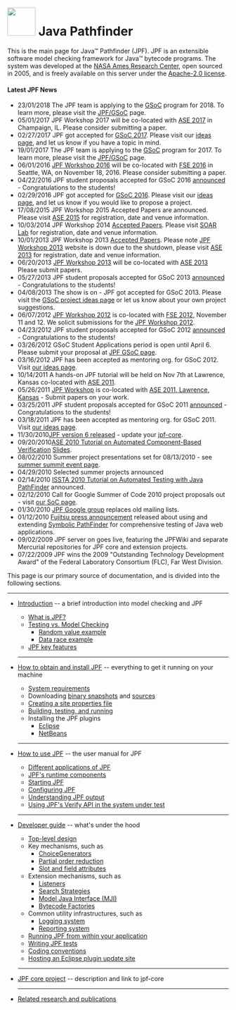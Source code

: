 # <img src="https://ti.arc.nasa.gov/m/events/jpf-workshop-2012/swissarmy.png" width="64" height="64"> Java Pathfinder 
This is the main page for Java™ Pathfinder (JPF). JPF is an extensible software model checking framework for Java™ bytecode programs. The system was developed at the [NASA Ames Research Center](http://arc.nasa.gov), open sourced in 2005, and is freely available on this server under the [Apache-2.0 license](http://www.apache.org/licenses/LICENSE-2.0).

#### Latest JPF News
*  23/01/2018 The JPF team is applying to the [GSoC](https://developers.google.com/open-source/gsoc/) program for 2018. To learn more, please visit the [JPF/GSoC](JPF-Google-Summer-of-Code-2018) page.
*  05/01/2017 JPF Workshop 2017 will be co-located with [ASE 2017](http://ase2017.org) in Champaign, IL. Please consider submitting a paper.
*  02/27/2017 JPF got accepted for [GSoC 2017](https://summerofcode.withgoogle.com/organizations/5314871315922944/). Please visit our [ideas page](https://jpf.byu.edu/gsoc17/projects/projects.html), and let us know if you have a topic in mind.
*  19/01/2017 The JPF team is applying to the [GSoC](https://developers.google.com/open-source/gsoc/) program for 2017. To learn more, please visit the [JPF/GSoC](https://jpf.byu.edu/gsoc17/) page.
*  06/01/2016 [JPF Workshop 2016](http://jpf.byu.edu/jpf-workshop-2016/) will be co-located with [FSE 2016](http://www.cs.ucdavis.edu/fse2016/) in Seattle, WA, on November 18, 2016. Please consider submitting a paper.
*  04/22/2016 JPF student proposals accepted for GSoC 2016 [announced](https://summerofcode.withgoogle.com/organizations/5791763432210432/#projects) - Congratulations to the students!
*  02/29/2016 JPF got accepted for [GSoC 2016](https://summerofcode.withgoogle.com/organizations/5791763432210432/). Please visit our [ideas page](https://jpf.byu.edu/gsoc16/projects/projects.html), and let us know if you would like to propose a project.
*  17/08/2015 JPF Workshop 2015 Accepted Papers are announced. Please visit [ASE 2015](http://ase2015.unl.edu) for registration, date and venue information. 
*  10/03/2014 JPF Workshop 2014 [Accepted Papers](JPF-Workshop-2014-Accepted-Papers). Please visit [SOAR Lab](JPF-Workshop-2014-Accepted-Papers) for registration, date and venue information. 
*  10/01/2013 JPF Workshop 2013 [Accepted Papers](JPF-Workshop-2013-Accepted-Papers). Please note [JPF Workshop 2013](http://ti.arc.nasa.gov/events/jpf-workshop-2013) website is down due to the shutdown, please visit [ASE 2013](http://ase2013.org) for registration, date and venue information. 
*  06/20/2013 [JPF Workshop 2013](http://ti.arc.nasa.gov/events/jpf-workshop-2013/) will be co-located with [ASE 2013](http://ase2013.org) Please submit papers.  
*  05/27/2013 JPF student proposals accepted for GSoC 2013 [announced](http://www.google-melange.com/gsoc/org/google/gsoc2013/javapathfinder) - Congratulations to the students! 
*  04/08/2013 The show is on - JPF got accepted for GSoC 2013. Please visit the [GSoC project ideas page](https://sites.google.com/site/jpfgsoc2013/) or let us know about your own project suggestions. 
*  06/07/2012 [JPF Workshop 2012](http://ti.arc.nasa.gov/events/jpf-workshop-2012/) is co-located with [FSE 2012](http://www.sigsoft.org/fse20/), November 11 and 12. We solicit submissions for the [JPF Workshop 2012](http://ti.arc.nasa.gov/events/jpf-workshop-2012/). 
*  04/23/2012 JPF student proposals accepted for GSoC 2012 [announced](http://www.google-melange.com/gsoc/org/google/gsoc2012/javapathfinder) - Congratulations to the students! 
*  03/26/2012 GSoC Student Applications period is open until April 6. Please submit your proposal at [JPF GSoC page](http://www.google-melange.com/gsoc/org/google/gsoc2012/javapathfinder). 
*  03/16/2012 JPF has been accepted as mentoring org. for GSoC 2012. Visit [our ideas page](JPF-Google-Summer-of-Code-2012). 
*  10/14/2011 A hands-on JPF tutorial will be held on Nov 7th at Lawrence, Kansas co-located with [ASE 2011](http://www.continuinged.ku.edu/programs/ase). 
*  05/26/2011 [JPF Workshop](http://ti.arc.nasa.gov/events/jpf-workshop-2011/) is co-located with [ASE 2011, Lawrence, Kansas](http://www.continuinged.ku.edu/programs/ase) - Submit papers on your work. 
*  03/25/2011 JPF student proposals accepted for GSoC 2011 [announced](http://www.google-melange.com/gsoc/org/google/gsoc2011/javapathfinder) - Congratulations to the students! 
*  03/18/2011 JPF has been accepted as mentoring org. for GSoC 2011. Visit [our ideas page](JPF-and-Google-Summer-of-Code-2011). 
*  11/30/2010[JPF version 6 released](JPF-Version-6-released) - update your [jpf-core](https://github.com/javapathfinder/jpf-core).
*  09/20/2010[ASE 2010 Tutorial on Automated Component-Based Verification](https://github.com/javapathfinder/jpf-core) [Slides](http://babelfish.arc.nasa.gov/trac/jpf/attachment/wiki/WikiStart/CV-ASE10-final.pdf).
*  08/02/2010 Summer project presentations set for 08/13/2010 - see [summer summit event page](Summer-Project-Summit-2010).
*  04/29/2010 Selected summer projects announced
*  02/14/2010 [ISSTA 2010 Tutorial on Automated Testing with Java PathFinder](http://selab.fbk.eu/issta2010/index.php?p=tutorials) announced.
*  02/12/2010 Call for Google Summer of Code 2010 project proposals out - visit [our SoC page](JPF-and-Google-Summer-of-Code-2010).
*  01/30/2010 [JPF Google group](http://groups.google.com/group/java-pathfinder) replaces old mailing lists.
*  01/12/2010 [Fujitsu press announcement](http://www.fujitsu.com/global/news/pr/archives/month/2010/20100112-02.html) released about using and extending [Symbolic PathFinder](https://babelfish.arc.nasa.gov/trac/jpf/wiki/projects/jpf-symbc) for comprehensive testing of Java web applications.
*  09/02/2009 JPF server on [](http://babelfish.arc.nasa.gov/trac/jpf) goes live, featuring the JPFWiki and separate Mercurial repositories for JPF core and extension projects.
*  07/22/2009 JPF wins the 2009 "Outstanding Technology Development Award" of the Federal Laboratory Consortium (FLC), Far West Division.



This page is our primary source of documentation, and is divided into the following sections.

   ---

  * [Introduction](Introduction) -- a brief introduction into model checking and JPF
    * [What is JPF?](What-is-JPF)
    * [Testing vs. Model Checking](Testing-vs.-Model-Checking)
         - [Random value example](Random-Example)
         - [Data race example](Race-Example)
    * [JPF key features](Classification)
    
    ---

  * [How to obtain and install JPF](How-to-install-JPF) -- everything to get it running on your machine
    - [System requirements](System-requirements)
    - Downloading [binary snapshots](Downloading-binary-snapshots) and [sources](Downloading-sources)
    - [Creating a site properties file](Creating-site-properties-file)
    - [Building, testing, and running](Build,-Test,-Run)
    - Installing the JPF plugins
         - [Eclipse](Eclipse-Plugin) 
         - [NetBeans](NetBeans-Plugin)
    
    ---
         
  * [How to use JPF](How-to-use-JPF) -- the user manual for JPF    
    - [Different applications of JPF](Different-applications-of-JPF)
    - [JPF's runtime components](Runtime-components-of-JPF)
    - [Starting JPF](Running-JPF)
    - [Configuring JPF](Configuring-JPF)
    - [Understanding JPF output](Understanding-JPF-output)
    - [Using JPF's Verify API in the system under test](Verify-API-of-JPF)
    
    ---
        
  * [Developer guide](Developer-guide) -- what's under the hood
    * [Top-level design](Search-Strategies)
    * Key mechanisms, such as 
        - [ChoiceGenerators](ChoiceGenerators)
        - [Partial order reduction](Partial-Order-Reduction)
        - [Slot and field attributes](Slot-and-field-attributes)
    * Extension mechanisms, such as
        - [Listeners](Listeners)
        - [Search Strategies](Search-Strategies)
        - [Model Java Interface (MJI)](Model-Java-Interface)
        - [Bytecode Factories](Bytecode-Factories)
    * Common utility infrastructures, such as
        - [Logging system](Logging-system)
        - [Reporting system](Reporting-system)
    * [Running JPF from within your application](Running-JPF-from-application)
    * [Writing JPF tests](Writing-JPF-tests)
    * [Coding conventions](Coding-Convention)
    * [Hosting an Eclipse plugin update site](Host-Eclipse-plugin-update-site) 
        
    ---
        
  * [JPF core project](JPF-core) -- description and link to jpf-core
    
    ---
      
  * [Related research and publications](Related-publications)    

